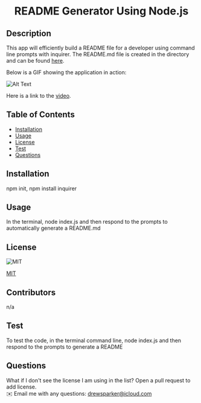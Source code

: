 
  <h1 align="center">README Generator Using Node.js</h1>

  ## Description
  This app will efficiently build a README file for a developer using command line prompts with inquirer.
  The README.md file is created in the directory and can be found [here](./README.md).

  Below is a GIF showing the application in action:

  ![Alt Text](./test-video/README.md-Generator.gif)
  
  Here is a link to the 
  [video](src="https://drive.google.com/file/d/1MpMq3uj1oBLQGVGRVC-7jZjSjQBY9rmN/preview).

  ## Table of Contents
  - [Installation](#installation)
  - [Usage](#usage)
  - [License](#license)
  - [Test](#test)
  - [Questions](#questions)

  ## Installation
  npm init, npm install inquirer

  ## Usage
  In the terminal, node index.js and then respond to the prompts to automatically generate a README.md

  ## License
  ![MIT](https://img.shields.io/badge/License-MIT-yellow.svg)
  
  [MIT](https://opensource.org/licenses/MIT)

  ## Contributors
  n/a

  ## Test
  To test the code, in the terminal command line, node index.js and then respond to the prompts to generate a README

  ## Questions
  What if I don't see the license I am using in the list? Open a pull request to add license.
  <br />
✉️ Email me with any questions: drewsparker@icloud.com<br />